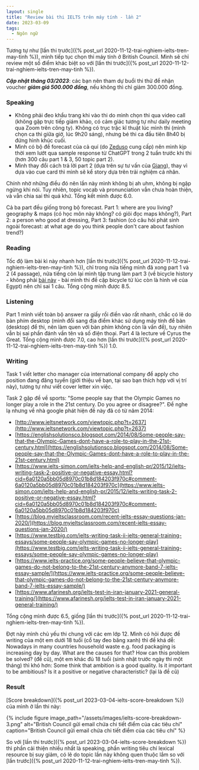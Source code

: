 ```yaml
---
layout: single
title: "Review bài thi IELTS trên máy tính - lần 2"
date: 2023-03-09
tags:
  - Ngôn ngữ
---
```


Tương tự như [lần thi trước]({% post_url 2020-11-12-trai-nghiem-ielts-tren-may-tinh %}), mình tiếp tục chọn thi máy tính ở British Council. Mình sẽ chỉ review một số điểm khác biệt so với [lần thi trước]({% post_url 2020-11-12-trai-nghiem-ielts-tren-may-tinh %}).

**_Cập nhật tháng 03/2023_**: các bạn nên tham dự buổi thi thử để nhận voucher **_giảm giá 500.000 đồng_**, nếu
không thì chỉ giảm 300.000 đồng.

### Speaking

- Không phải đeo khẩu trang khi vào thi do mình chọn thi qua video call (không gặp trực tiếp giám khảo, có cảm giác tương tự như daily meeting qua Zoom trên công ty). Không có trục trặc kĩ thuật lúc mình thi (mình chọn ca thi giữa giờ, lúc 9h20 sáng), nhưng bé thi ca đầu tiên 8h40 bị đứng hình khúc cuối.
- Mình có bộ đề forecast của cả quí (do [Zeduso](https://www.facebook.com/zedusovietnam/) cung cấp) nên mình kịp thời xem lướt qua sample response từ ChatGPT trong 2 tuần trước khi thi (hơn 300 câu part 1 & 3, 50 topic part 2).
- Mình thay đổi cách trả lời part 2 (dựa trên sự tư vấn của [Giang](https://www.facebook.com/zenzed43)), thay vì dựa vào cue card thì mình sẽ kể story dựa trên trải nghiệm cá nhân.

Chính nhờ những điều đó nên lần này mình không bị ah uhm, không bị ngập ngừng khi nói. Tuy nhiên, topic vocab và pronunciation vẫn chưa hoàn thiện, và vẫn chia sai thì quá khứ. Tổng kết mình được 6.0.

Cả ba part đều giống trong bộ forecast. Part 1: where are you living? geography & maps (có học môn này không? có giỏi đọc maps không?), Part 2: a person who good at dressing, Part 3: fashion (có câu hỏi phát sinh ngoài forecast: at what age do you think people don't care about fashion trend?)

### Reading

Tốc độ làm bài kì này nhanh hơn [lần thi trước]({% post_url 2020-11-12-trai-nghiem-ielts-tren-may-tinh %}), chỉ trong nửa tiếng mình đã xong part 1 và 2 (4 passage), nửa tiếng còn lại mình tập trung làm part 3 (về bicycle history - không phải [bài này](https://mini-ielts.com/224/reading/the-history-of-bicycles) - bài mình thi đề cập bicycle từ lúc còn là hình vẽ của Egypt) nên chỉ sai 1 câu. Tổng cộng mình được 8.5.

### Listening

Part 1 mình viết toàn bộ answer ra giấy rồi điền vào rất nhanh, chắc có lẽ do bàn phím desktop (mình đổi sang địa điểm khác sử dụng máy tính để bàn (desktop) để thi, nên làm quen với bàn phím không còn là vấn đề), tuy nhiên vẫn bị sai phần đánh vần tên và số điện thoại. Part 4 là lecture về Cyrus the Great. Tổng cộng mình được 7.0, cao hơn [lần thi trước]({% post_url 2020-11-12-trai-nghiem-ielts-tren-may-tinh %}) 1.0.

### Writing

Task 1 viết letter cho manager của international company để apply cho position đang đăng tuyển (giới thiệu về bạn, tại sao bạn thích hợp với vị trí này), tương tự như viết cover letter xin việc.

Task 2 gặp đề về sports: "Some people say that the Olympic Games no longer play a role in the 21st century. Do you agree or disagree?". Đề nghe lạ nhưng về nhà google phát hiện đề này đã có từ năm 2014:

- [http://www.ieltsnetwork.com/viewtopic.php?t=2637](http://www.ieltsnetwork.com/viewtopic.php?t=2637)
- [https://englishsolutionsco.blogspot.com/2014/08/Some-people-say-that-the-Olympic-Games-dont-have-a-role-to-play-in-the-21st-century.html](https://englishsolutionsco.blogspot.com/2014/08/Some-people-say-that-the-Olympic-Games-dont-have-a-role-to-play-in-the-21st-century.html)
- [https://www.ielts-simon.com/ielts-help-and-english-pr/2015/12/ielts-writing-task-2-positive-or-negative-essay.html?cid=6a0120a5bb05d8970c01b8d184203f970c#comment-6a0120a5bb05d8970c01b8d184203f970c](https://www.ielts-simon.com/ielts-help-and-english-pr/2015/12/ielts-writing-task-2-positive-or-negative-essay.html?cid=6a0120a5bb05d8970c01b8d184203f970c#comment-6a0120a5bb05d8970c01b8d184203f970c)
- [https://blog.myieltsclassroom.com/recent-ielts-essay-questions-jan-2020/](https://blog.myieltsclassroom.com/recent-ielts-essay-questions-jan-2020/)
- [https://www.testbig.com/ielts-writing-task-ii-ielts-general-training-essays/some-people-say-olympic-games-no-longer-play](https://www.testbig.com/ielts-writing-task-ii-ielts-general-training-essays/some-people-say-olympic-games-no-longer-play)
- [https://www.ielts-practice.org/some-people-believe-that-olympic-games-do-not-belong-to-the-21st-century-anymore-band-7-ielts-essay-sample/](https://www.ielts-practice.org/some-people-believe-that-olympic-games-do-not-belong-to-the-21st-century-anymore-band-7-ielts-essay-sample/)
- [https://www.afarinesh.org/ielts-test-in-iran-january-2021-general-training/](https://www.afarinesh.org/ielts-test-in-iran-january-2021-general-training/)

Tổng cộng mình được 6.5, giống [lần thi trước]({% post_url 2020-11-12-trai-nghiem-ielts-tren-may-tinh %}).

Đợt này mình chủ yếu thi chung với các em lớp 12. Mình có hỏi được đề writing của một em dưới 18 tuổi (cổ tay đeo băng xanh) thì đề khá dễ: Nowadays in many countries household waste e.g. food packaging is increasing day by day. What are the causes for that? How can this problem be solved? (đề cũ), một em khác đủ 18 tuổi (sinh nhật trước ngày thi một tháng) thì khó hơn: Some think that ambition is a good quality. Is it important to be ambitious? Is it a positive or negative characteristic? (lại là đề cũ)

### Result

[Score breakdown]({% post_url 2023-03-04-ielts-score-breakdown %}) của mình ở lần thi này:

{% include figure image_path="/assets/images/ielts-score-breakdown-3.png" alt="British Council gửi email chứa chi tiết điểm của các tiêu chí" caption="British Council gửi email chứa chi tiết điểm của các tiêu chí" %}

So với [lần thi trước]({% post_url 2023-03-04-ielts-score-breakdown %}) thì phần cải thiện nhiều nhất là speaking, phần writing tiêu chí lexical resource bị suy giảm, có lẽ do topic lần này không quen thuộc lắm so với [lần trước]({% post_url 2020-11-12-trai-nghiem-ielts-tren-may-tinh %}).
